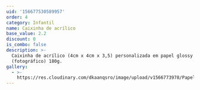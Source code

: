 ```yaml
---
uid: '156677530589957'
order: 4
category: Infantil
name: Caixinha de acrílico
base_value: 2.2
discount: 0
is_combo: false
description: >-
  Caixinha de acrílico (4cm x 4cm x 3,5) personalizada em papel glossy
  (fotográfico) 180g.
gallery:
  - >-
    https://res.cloudinary.com/dkaanqsro/image/upload/v1566773978/Papelaria%20infantil/Caixa_de_acr%C3%ADlico_bxzaln.jpg
---
```


